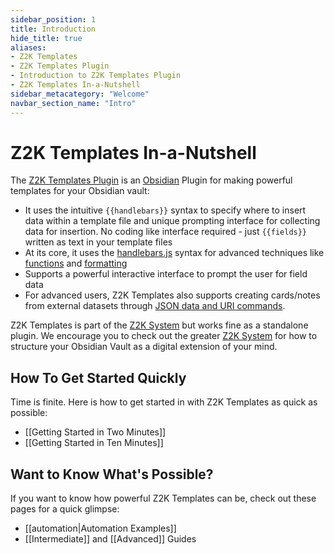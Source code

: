 ```yaml
---
sidebar_position: 1
title: Introduction
hide_title: true
aliases:
- Z2K Templates
- Z2K Templates Plugin
- Introduction to Z2K Templates Plugin
- Z2K Templates In-a-Nutshell
sidebar_metacategory: "Welcome"
navbar_section_name: "Intro"
---
```


# Z2K Templates In-a-Nutshell

The [Z2K Templates Plugin](https://templates.z2ksystem.com) is an [Obsidian](https://obsidian.md) Plugin for making powerful templates for your Obsidian vault:
- It uses the intuitive `{{handlebars}}` syntax to specify where to insert data within a template file and unique prompting interface for collecting data for insertion. No coding like interface required - just  `{{fields}}` written as text in your template files
- At its core, it uses the [handlebars.js](https://handlebars.js) syntax for advanced techniques like [functions](/reference-manual/helper-functions/helper-functions.md) and [formatting](/reference-manual/data-formatting/data-formatting.md)
- Supports a powerful interactive interface to prompt the user for field data
- For advanced users, Z2K Templates also supports creating cards/notes from external datasets through [JSON data and URI commands](/reference-manual/z2k-templates-uri-and-json.md).

Z2K Templates is part of the [Z2K System](https://z2ksystem.com) but works fine as a standalone plugin. We encourage you to check out the greater [Z2K System](https://z2ksystem.com) for how to structure your Obsidian Vault as a digital extension of your mind. 

## How To Get Started Quickly
Time is finite. Here is how to get started in with Z2K Templates as quick as possible:
- [[Getting Started in Two Minutes]]
- [[Getting Started in Ten Minutes]]

## Want to Know What's Possible?
If you want to know how powerful Z2K Templates can be, check out these pages for a quick glimpse:
- [[automation|Automation Examples]]
- [[Intermediate]] and [[Advanced]] Guides
